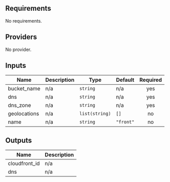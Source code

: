 ## Requirements

No requirements.

## Providers

No provider.

## Inputs

| Name | Description | Type | Default | Required |
|------|-------------|------|---------|:--------:|
| bucket\_name | n/a | `string` | n/a | yes |
| dns | n/a | `string` | n/a | yes |
| dns\_zone | n/a | `string` | n/a | yes |
| geolocations | n/a | `list(string)` | `[]` | no |
| name | n/a | `string` | `"front"` | no |

## Outputs

| Name | Description |
|------|-------------|
| cloudfront\_id | n/a |
| dns | n/a |

